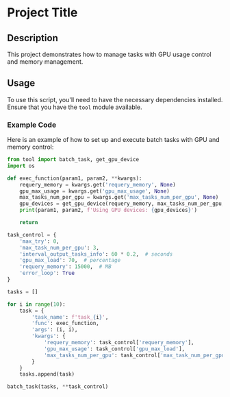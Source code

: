 # Project Title

## Description

This project demonstrates how to manage tasks with GPU usage control and memory management.

## Usage

To use this script, you'll need to have the necessary dependencies installed. Ensure that you have the `tool` module available.

### Example Code

Here is an example of how to set up and execute batch tasks with GPU and memory control:

```python
from tool import batch_task, get_gpu_device
import os

def exec_function(param1, param2, **kwargs):
    requery_memory = kwargs.get('requery_memory', None)
    gpu_max_usage = kwargs.get('gpu_max_usage', None)
    max_tasks_num_per_gpu = kwargs.get('max_tasks_num_per_gpu', None)
    gpu_devices = get_gpu_device(requery_memory, max_tasks_num_per_gpu, gpu_max_usage)
    print(param1, param2, f'Using GPU devices: {gpu_devices}')

    return

task_control = {
    'max_try': 0,
    'max_task_num_per_gpu': 3,
    'interval_output_tasks_info': 60 * 0.2,  # seconds
    'gpu_max_load': 70,  # percentage
    'requery_memory': 15000,  # MB
    'error_loop': True
}

tasks = []

for i in range(10):
    task = {
        'task_name': f'task_{i}',
        'func': exec_function,
        'args': (i, i),
        'kwargs': {
            'requery_memory': task_control['requery_memory'],
            'gpu_max_usage': task_control['gpu_max_load'],
            'max_tasks_num_per_gpu': task_control['max_task_num_per_gpu'],
        }
    }
    tasks.append(task)

batch_task(tasks, **task_control)
